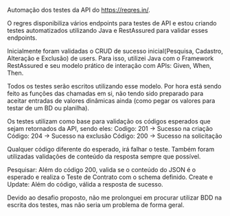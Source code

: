 Automação dos testes da API do https://reqres.in/.

O regres disponibiliza vários endpoints para testes de API e estou criando testes automatizados
utilizando Java e RestAssured para validar esses endpoints.

Inicialmente foram validadas o CRUD de sucesso inicial(Pesquisa, Cadastro, Alteração e Exclusão) de users.
Para isso, utilizei Java com o Framework RestAssured e seu modelo prático de interação com APIs: Given, When, Then.

Todos os testes serão escritos utilizando esse modelo.
Por hora está sendo feito as funções das chamadas em si, não tendo sido preparado para aceitar entradas de valores dinâmicas ainda
(como pegar os valores para testar de um BD ou planilha).

Os testes utilizam como base para validação os códigos esperados que sejam retornados da API, sendo eles:
Codigo: 201 -> Sucesso na criação
Código: 204 -> Sucesso na exclusão
Código: 200 -> Sucesso na solicitação

Qualquer código diferente do esperado, irá falhar o teste.
Também foram utilizadas validações de conteúdo da resposta sempre que possível.

Pesquisar: Além do código 200, valida se o conteúdo do JSON é o esperado e realiza o Teste de Contrato com o schema definido.
Create e Update: Além do código, válida a resposta de sucesso.

Devido ao desafio proposto, não me prolonguei em procurar utilizar BDD na escrita dos testes, mas não seria um problema de forma geral.

